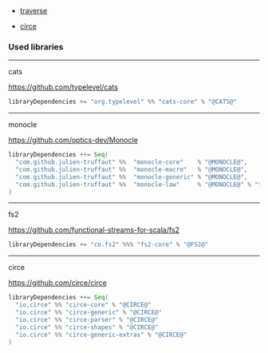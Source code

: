 
- [traverse](traverse.md)

- [circe](circe.md)


### Used libraries

---
cats

https://github.com/typelevel/cats
```scala
libraryDependencies += "org.typelevel" %% "cats-core" % "@CATS@"
```

---

monocle

https://github.com/optics-dev/Monocle
```scala
libraryDependencies ++= Seq(
  "com.github.julien-truffaut" %%  "monocle-core"    % "@MONOCLE@",
  "com.github.julien-truffaut" %%  "monocle-macro"   % "@MONOCLE@",
  "com.github.julien-truffaut" %%  "monocle-generic" % "@MONOCLE@",
  "com.github.julien-truffaut" %%  "monocle-law"     % "@MONOCLE@" % "test"
)
```
---
fs2

https://github.com/functional-streams-for-scala/fs2
```scala
libraryDependencies += "co.fs2" %%% "fs2-core" % "@FS2@"
```
---
circe

https://github.com/circe/circe
```scala
libraryDependencies ++= Seq(
  "io.circe" %% "circe-core" % "@CIRCE@"
  "io.circe" %% "circe-generic" % "@CIRCE@"
  "io.circe" %% "circe-parser" % "@CIRCE@"
  "io.circe" %% "circe-shapes" % "@CIRCE@"
  "io.circe" %% "circe-generic-extras" % "@CIRCE@"
)
```